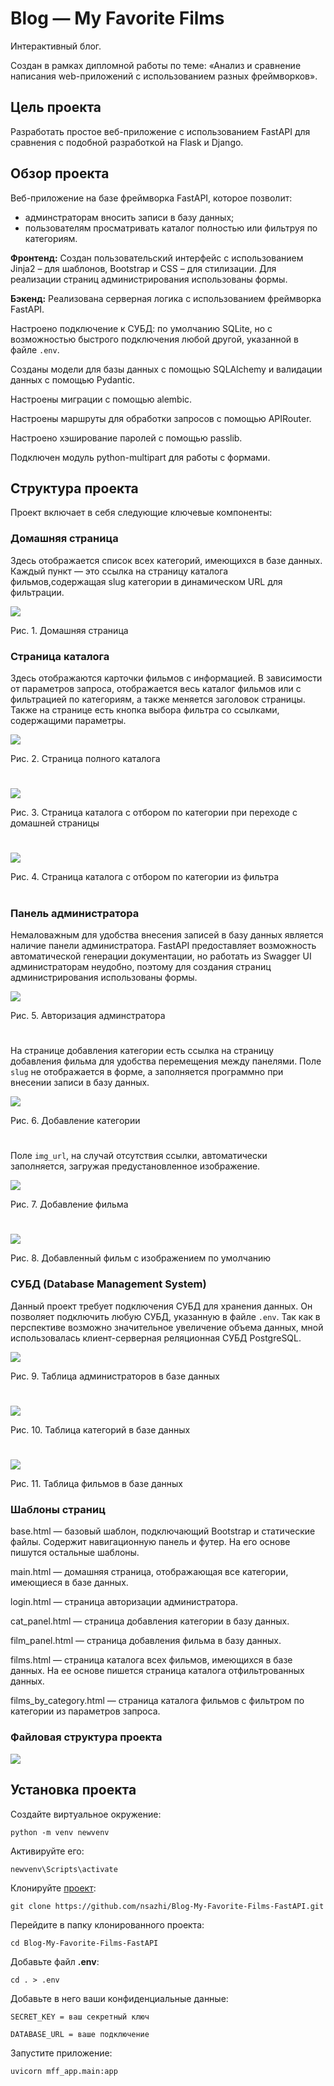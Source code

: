 # Blog — My Favorite Films
Интерактивный блог.

Создан в рамках дипломной работы по теме: «Анализ и сравнение написания web-приложений с использованием разных фреймворков».

## Цель проекта
Разработать простое веб-приложение с использованием FastAPI для сравнения с подобной разработкой на Flask и Django.

## Обзор проекта
Веб-приложение на базе фреймворка FastAPI, которое позволит:
* админстраторам вносить записи в базу данных;
* пользователям просматривать каталог полностью или фильтруя по категориям.

**Фронтенд:** Создан пользовательский интерфейс с использованием Jinja2 – для шаблонов, Bootstrap и CSS – для стилизации.
Для реализации страниц администрирования использованы формы.

**Бэкенд:** Реализована серверная логика с использованием фреймворка FastAPI.

Настроено подключение к СУБД: по умолчанию SQLite, но с возможностью быстрого подключения любой другой, указанной в файле `.env`.

Созданы модели для базы данных с помощью SQLAlchemy и валидации данных с помощью Pydantic.

Настроены миграции с помощью alembic.

Настроены маршруты для обработки запросов с помощью APIRouter.

Настроено хэширование паролей с помощью passlib.

Подключен модуль python-multipart для работы с формами.

## Структура проекта
Проект включает в себя следующие ключевые компоненты:

### Домашняя страница
Здесь отображается список всех категорий, имеющихся в базе данных. Каждый пункт — это ссылка на страницу каталога фильмов,содержащая slug категории в динамическом URL для фильтрации.

<img src="https://github.com/nsazhi/thesis_fastapi_app/blob/master/screenshorts_fa/main_page.jpg">

Рис. 1. Домашняя страница

### Страница каталога
Здесь отображаются карточки фильмов с информацией. В зависимости от параметров запроса, отображается весь каталог фильмов или с фильтрацией по категориям, а также меняется заголовок страницы.
Также на странице есть кнопка выбора фильтра со ссылками, содержащими параметры.

<img src="https://github.com/nsazhi/thesis_fastapi_app/blob/master/screenshorts_fa/catalog1.jpg">

Рис. 2. Страница полного каталога

#

<img src="https://github.com/nsazhi/thesis_fastapi_app/blob/master/screenshorts_fa/catalog2.jpg">

Рис. 3. Страница каталога с отбором по категории при переходе с домашней страницы

#

<img src="https://github.com/nsazhi/thesis_fastapi_app/blob/master/screenshorts_fa/catalog3.jpg">

Рис. 4. Страница каталога с отбором по категории из фильтра

#

### Панель администратора
Немаловажным для удобства внесения записей в базу данных является наличие панели администратора. FastAPI предоставляет возможность автоматической генерации документации, но работать из Swagger UI администраторам неудобно, поэтому для создания страниц администрирования использованы формы.

<img src="https://github.com/nsazhi/thesis_fastapi_app/blob/master/screenshorts_fa/adm_log_fa.jpg">

Рис. 5. Авторизация админстратора

#

На странице добавления категории есть ссылка на страницу добавления фильма для удобства перемещения между панелями.
Поле `slug` не отображается в форме, а заполняется программно при внесении записи в базу данных.

<img src="https://github.com/nsazhi/thesis_fastapi_app/blob/master/screenshorts_fa/adm_cat_fa.jpg">

Рис. 6. Добавление категории

#

Поле `img_url`, на случай отсутствия ссылки, автоматически заполняется, загружая предустановленное изображение.

<img src="https://github.com/nsazhi/thesis_fastapi_app/blob/master/screenshorts_fa/adm_fil_fa.jpg">

Рис. 7. Добавление фильма

#

<img src="https://github.com/nsazhi/thesis_fastapi_app/blob/master/screenshorts_fa/catalog4.jpg">

Рис. 8. Добавленный фильм с изображением по умолчанию

### СУБД (Database Management System)

Данный проект требует подключения СУБД для хранения данных. Он позволяет подключить любую СУБД, указанную в файле `.env`. Так как в перспективе возможно значительное увеличение объема данных, мной использовалась клиент-серверная реляционная СУБД PostgreSQL.

<img src="https://github.com/nsazhi/thesis_fastapi_app/blob/master/screenshorts_fa/dms_adm_fa.jpg">

Рис. 9. Таблица администраторов в базе данных

#
<img src="https://github.com/nsazhi/thesis_fastapi_app/blob/master/screenshorts_fa/dms_cat_fa.jpg">

Рис. 10. Таблица категорий в базе данных

#
<img src="https://github.com/nsazhi/thesis_fastapi_app/blob/master/screenshorts_fa/dms_fil_fa.jpg">

Рис. 11. Таблица фильмов в базе данных

### Шаблоны страниц
base.html — базовый шаблон, подключающий Bootstrap и статические файлы. Содержит навигационную панель и футер. На его основе пишутся остальные шаблоны.

main.html — домашняя страница, отображающая все категории, имеющиеся в базе данных.

login.html — страница авторизации администратора.

cat_panel.html — страница добавления категории в базу данных.

film_panel.html — страница добавления фильма в базу данных.

films.html — страница каталога всех фильмов, имеющихся в базе данных. На ее основе пишется страница каталога отфильтрованных данных.

films_by_category.html — страница каталога фильмов с фильтром по категории из параметров запроса.

### Файловая структура проекта

<img src="https://github.com/nsazhi/thesis_fastapi_app/blob/master/screenshorts_fa/struc_fa.jpg">

## Установка проекта
Создайте виртуальное окружение:

`python -m venv newvenv`

Активируйте его:

`newvenv\Scripts\activate`

Клонируйте [проект](https://github.com/nsazhi/Blog-My-Favorite-Films-FastAPI):

`git clone https://github.com/nsazhi/Blog-My-Favorite-Films-FastAPI.git` 

Перейдите в папку клонированного проекта:

`cd Blog-My-Favorite-Films-FastAPI`

Добавьте файл **.env**:

`cd . > .env`

Добавьте в него ваши конфиденциальные данные:

```
SECRET_KEY = ваш секретный ключ

DATABASE_URL = ваше подключение
```

Запустите приложение:

`uvicorn mff_app.main:app`
